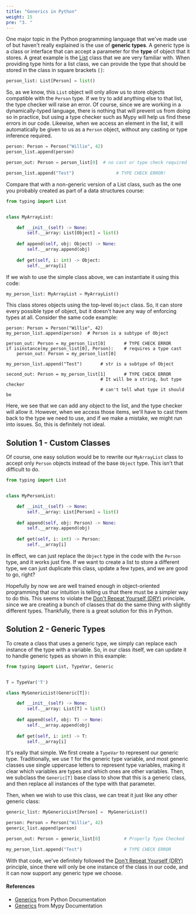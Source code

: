 ```yaml
---
title: "Generics in Python"
weight: 15
pre: "3. "
---
```

One major topic in the Python programming language that we've made use of but haven't really explained is the use of **generic types**. A generic type is a class or interface that can accept a parameter for the **type** of object that it stores. A great example is the [List](https://docs.python.org/3/tutorial/datastructures.html) class that we are very familiar with. When providing type hints for a list class, we can provide the type that should be stored in the class in square brackets `[]`:

```python
person_list: List[Person] = list()
```

So, as we know, this `List` object will only allow us to store objects compatible with the `Person` type. If we try to add anything else to that list, the type checker will raise an error. Of course, since we are working in a dynamically-typed language, there is nothing that will prevent us from doing so in practice, but using a type checker such as Mypy will help us find these errors in our code. Likewise, when we access an element in the list, it will automatically be given to us as a `Person` object, without any casting or type inference required.

```python
person: Person = Person("Willie", 42)
person_list.append(person)

person_out: Person = person_list[0]  # no cast or type check required

person_list.append("Test")                # TYPE CHECK ERROR!
```

Compare that with a non-generic version of a List class, such as the one you probably created as part of a data structures course:

```python
from typing import List


class MyArrayList:

    def __init__(self) -> None:
        self.__array: List[Object] = list()
        
    def append(self, obj: Object) -> None:
        self.__array.append(obj)
        
    def get(self, i: int) -> Object:
        self.__array[i]
```

If we wish to use the simple class above, we can instantiate it using this code:

```python
my_person_list: MyArrayList = MyArrayList()
```

This class stores objects using the top-level `Object` class. So, it can store every possible type of object, but it doesn't have any way of enforcing types at all. Consider the same code example:

```
person: Person = Person("Willie", 42)
my_person_list.append(person)  # Person is a subtype of Object

person_out: Person = my_person_list[0]       # TYPE CHECK ERROR
if isinstance(my_person_list[0], Person):    # requires a type cast
    person_out: Person = my_person_list[0]

my_person_list.append("Test")       # str is a subtype of Object

second_out: Person = my_person_list[1]       # TYPE CHECK ERROR
                                    # It will be a string, but type checker
                                    # can't tell what type it should be
```

Here, we see that we can add any object to the list, and the type checker will allow it. However, when we access those items, we'll have to cast them back to the type we need to use, and if we make a mistake, we might run into issues. So, this is definitely not ideal.

## Solution 1 - Custom Classes

Of course, one easy solution would be to rewrite our `MyArrayList` class to accept only `Person` objects instead of the base `Object` type. This isn't that difficult to do. 

```python
from typing import List


class MyPersonList:

    def __init__(self) -> None:
        self.__array: List[Person] = list()
        
    def append(self, obj: Person) -> None:
        self.__array.append(obj)
        
    def get(self, i: int) -> Person:
        self.__array[i]
```

In effect, we can just replace the `Object` type in the code with the `Person` type, and it works just fine. If we want to create a list to store a different type, we can just duplicate this class, update a few types, and we are good to go, right? 

Hopefully by now we are well trained enough in object-oriented programming that our intuition is telling us that there must be a simpler way to do this. This seems to violate the [Don't Repeat Yourself (DRY)](https://en.wikipedia.org/wiki/Don%27t_repeat_yourself) principle, since we are creating a bunch of classes that do the same thing with slightly different types. Thankfully, there is a great solution for this in Python.

## Solution 2 - Generic Types

To create a class that uses a generic type, we simply can replace each instance of the type with a variable. So, in our class itself, we can update it to handle generic types as shown in this example:

```python
from typing import List, TypeVar, Generic


T = TypeVar('T')

class MyGenericList(Generic[T]):

    def __init__(self) -> None:
        self.__array: List[T] = list()
        
    def append(self, obj: T) -> None:
        self.__array.append(obj)
        
    def get(self, i: int) -> T:
        self.__array[i]
```

It's really that simple. We first create a `TypeVar` to represent our generic type. Traditionally, we use `T` for the generic type variable, and most generic classes use single uppercase letters to represent type variables, making it clear which variables are types and which ones are other variables. Then, we subclass the `Generic[T]` base class to show that this is a generic class, and then replace all instances of the type with that parameter. 

Then, when we wish to use this class, we can treat it just like any other generic class:

```python
generic_list: MyGenericList[Person] =  MyGenericList()

person: Person = Person("Willie", 42)
generic_list.append(person) 

person_out: Person = generic_list[0]         # Properly Type Checked

my_person_list.append("Test")                # TYPE CHECK ERROR
```

With that code, we've definitely followed the [Don't Repeat Yourself (DRY)](https://en.wikipedia.org/wiki/Don%27t_repeat_yourself) principle, since there will only be one instance of the class in our code, and it can now support any generic type we choose.

#### References

* [Generics](https://docs.python.org/3/library/typing.html#generics) from Python Documentation
* [Generics](https://mypy.readthedocs.io/en/stable/generics.html) from Mypy Documentation
